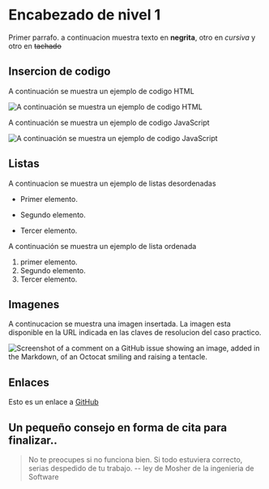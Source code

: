 # Encabezado de nivel 1

Primer parrafo. a continuacion muestra texto en **negrita**, otro en _cursiva_ y otro en ~~tachado~~


## Insercion de codigo

A continuación se muestra un ejemplo de codigo HTML

![A continuación se muestra un ejemplo de codigo HTML](fotojs.jpg)

A continuación se muestra un ejemplo de codigo JavaScript

![A continuación se muestra un ejemplo de codigo JavaScript](fotosHtml.jpg)

## Listas

A continuacion se muestra un ejemplo de listas desordenadas

- Primer elemento.
* Segundo elemento.
+ Tercer elemento.

A continuación se muestra un ejemplo de lista ordenada

1. primer elemento.
1. Segundo elemento.
1. Tercer elemento.

## Imagenes

A continucacion se muestra una imagen insertada. La imagen esta disponible en la URL indicada en las claves de resolucion del caso practico.

![Screenshot of a comment on a GitHub issue showing an image, added in the Markdown, of an Octocat smiling and raising a tentacle.](https://myoctocat.com/assets/images/base-octocat.svg)

## Enlaces

Esto es un enlace a [GitHub](https://github.com/) 

## Un pequeño consejo en forma de cita para finalizar..

> No te preocupes si no funciona bien. Si todo estuviera correcto, serias despedido de tu trabajo.
>-- ley de Mosher de la ingenieria de Software


